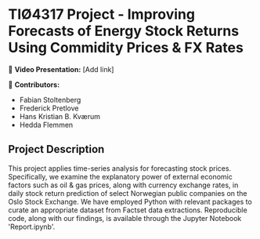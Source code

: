 # TIØ4317 Project - Improving Forecasts of Energy Stock Returns Using Commidity Prices & FX Rates 

🎥 **Video Presentation:** [Add link]

👥 **Contributors:**
- Fabian Stoltenberg
- Frederick Pretlove
- Hans Kristian B. Kværum
- Hedda Flemmen

## Project Description

This project applies time-series analysis for forecasting stock prices. Specifically, we examine the explanatory power of external economic factors such as oil & gas prices, along with currency exchange rates, in daily stock return prediction of select Norwegian public companies on the Oslo Stock Exchange. We have employed Python with relevant packages to curate an appropriate dataset from Factset data extractions. Reproducible code, along with our findings, is available through the Jupyter Notebook 'Report.ipynb'.
